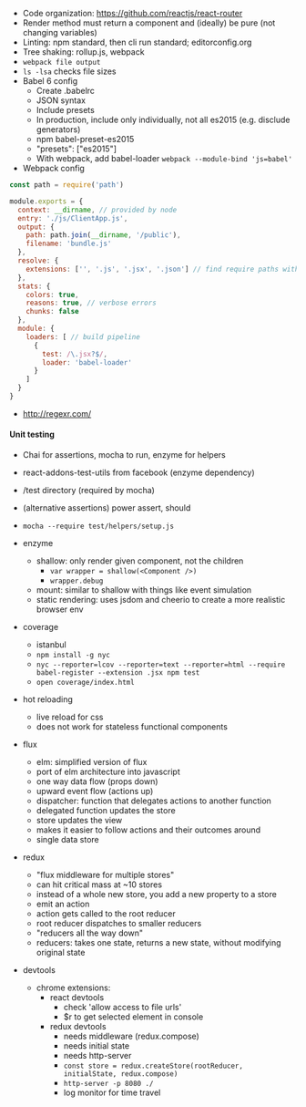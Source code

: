- Code organization: https://github.com/reactjs/react-router
- Render method must return a component and (ideally) be pure (not changing variables)
- Linting: npm standard, then cli run standard; editorconfig.org
- Tree shaking: rollup.js, webpack
- `webpack file output`
- `ls -lsa` checks file sizes
- Babel 6 config
  - Create .babelrc
  - JSON syntax
  - Include presets
  - In production, include only individually, not all es2015 (e.g. disclude generators)
  - npm babel-preset-es2015
  - "presets": ["es2015"]
  - With webpack, add babel-loader `webpack --module-bind 'js=babel'`
- Webpack config
```js
const path = require('path')

module.exports = {
  context: __dirname, // provided by node
  entry: './js/ClientApp.js',
  output: {
    path: path.join(__dirname, '/public'),
    filename: 'bundle.js'
  },
  resolve: {
    extensions: ['', '.js', '.jsx', '.json'] // find require paths without extensions
  },
  stats: {
    colors: true,
    reasons: true, // verbose errors
    chunks: false
  },
  module: {
    loaders: [ // build pipeline
      {
        test: /\.jsx?$/,
        loader: 'babel-loader'
      }
    ]
  }
}
```
- http://regexr.com/

#### Unit testing
- Chai for assertions, mocha to run, enzyme for helpers
- react-addons-test-utils from facebook (enzyme dependency)
- /test directory (required by mocha)
- (alternative assertions) power assert, should
- `mocha --require test/helpers/setup.js`
- enzyme
  - shallow: only render given component, not the children
    - `var wrapper = shallow(<Component />)`
    - `wrapper.debug`
  - mount: similar to shallow with things like event simulation
  - static rendering: uses jsdom and cheerio to create a more realistic browser env
- coverage
  - istanbul
  - `npm install -g nyc`
  - `nyc --reporter=lcov --reporter=text --reporter=html --require babel-register --extension .jsx npm test`
  - `open coverage/index.html`

- hot reloading
  - live reload for css
  - does not work for stateless functional components

- flux
  - elm: simplified version of flux
  - port of elm architecture into javascript
  - one way data flow (props down)
  - upward event flow (actions up)
  - dispatcher: function that delegates actions to another function
  - delegated function updates the store
  - store updates the view
  - makes it easier to follow actions and their outcomes around
  - single data store

- redux
  - "flux middleware for multiple stores"
  - can hit critical mass at ~10 stores
  - instead of a whole new store, you add a new property to a store
  - emit an action
  - action gets called to the root reducer
  - root reducer dispatches to smaller reducers
  - "reducers all the way down"
  - reducers: takes one state, returns a new state, without modifying original state

- devtools
  - chrome extensions:
    - react devtools
      - check 'allow access to file urls'
      - $r to get selected element in console
    - redux devtools
      - needs middleware (redux.compose)
      - needs initial state
      - needs http-server
      - `const store = redux.createStore(rootReducer, initialState, redux.compose)`
      - `http-server -p 8080 ./`
      - log monitor for time travel
